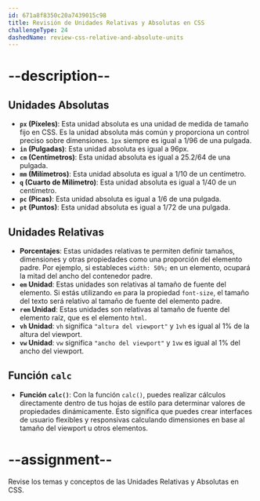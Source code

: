 ```yaml
---
id: 671a8f8350c20a7439015c98
title: Revisión de Unidades Relativas y Absolutas en CSS
challengeType: 24
dashedName: review-css-relative-and-absolute-units
---
```


# --description--

## Unidades Absolutas

- **`px` (Píxeles)**: Esta unidad absoluta es una unidad de medida de tamaño fijo en CSS. Es la unidad absoluta más común y proporciona un control preciso sobre dimensiones. `1px` siempre es igual a 1/96 de una pulgada.
- **`in` (Pulgadas)**: Esta unidad absoluta es igual a 96px.
- **`cm` (Centímetros)**: Esta unidad absoluta es igual a 25.2/64 de una pulgada.
- **`mm` (Milímetros)**: Esta unidad absoluta es igual a 1/10 de un centímetro.
- **`q` (Cuarto de Milímetro)**: Esta unidad absoluta es igual a 1/40 de un centímetro.
- **`pc` (Picas)**: Esta unidad absoluta es igual a 1/6 de una pulgada.
- **`pt` (Puntos)**: Esta unidad absoluta es igual a 1/72 de una pulgada.

## Unidades Relativas

- **Porcentajes**: Estas unidades relativas te permiten definir tamaños, dimensiones y otras propiedades como una proporción del elemento padre. Por ejemplo, si estableces `width: 50%;` en un elemento, ocupará la mitad del ancho del contenedor padre.
- **`em` Unidad**: Estas unidades son relativas al tamaño de fuente del elemento. Si estás utilizando `em` para la propiedad `font-size`, el tamaño del texto será relativo al tamaño de fuente del elemento padre.
- **`rem` Unidad**: Estas unidades son relativas al tamaño de fuente del elemento raíz, que es el elemento `html`.
- **`vh` Unidad**: `vh` significa `"altura del viewport"` y `1vh` es igual al 1% de la altura del viewport.
- **`vw` Unidad**: `vw` significa `"ancho del viewport"` y `1vw` es igual al 1% del ancho del viewport.

## Función `calc`

- **Función `calc()`**: Con la función `calc()`, puedes realizar cálculos directamente dentro de tus hojas de estilo para determinar valores de propiedades dinámicamente. Esto significa que puedes crear interfaces de usuario flexibles y responsivas calculando dimensiones en base al tamaño del viewport u otros elementos.

# --assignment--

Revise los temas y conceptos de las Unidades Relativas y Absolutas en CSS.
